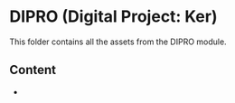 # DIPRO (Digital Project: Ker)
This folder contains all the assets from the DIPRO module.

## Content
* 
